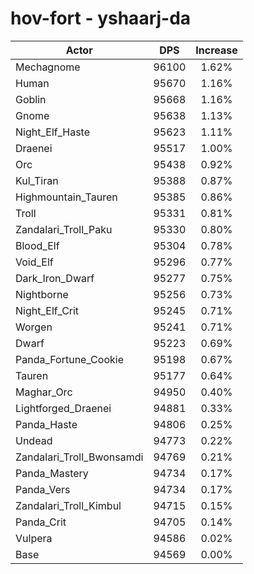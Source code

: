 # hov-fort - yshaarj-da
| Actor | DPS | Increase |
|---|:---:|:---:|
|Mechagnome|96100|1.62%|
|Human|95670|1.16%|
|Goblin|95668|1.16%|
|Gnome|95638|1.13%|
|Night_Elf_Haste|95623|1.11%|
|Draenei|95517|1.00%|
|Orc|95438|0.92%|
|Kul_Tiran|95388|0.87%|
|Highmountain_Tauren|95385|0.86%|
|Troll|95331|0.81%|
|Zandalari_Troll_Paku|95330|0.80%|
|Blood_Elf|95304|0.78%|
|Void_Elf|95296|0.77%|
|Dark_Iron_Dwarf|95277|0.75%|
|Nightborne|95256|0.73%|
|Night_Elf_Crit|95245|0.71%|
|Worgen|95241|0.71%|
|Dwarf|95223|0.69%|
|Panda_Fortune_Cookie|95198|0.67%|
|Tauren|95177|0.64%|
|Maghar_Orc|94950|0.40%|
|Lightforged_Draenei|94881|0.33%|
|Panda_Haste|94806|0.25%|
|Undead|94773|0.22%|
|Zandalari_Troll_Bwonsamdi|94769|0.21%|
|Panda_Mastery|94734|0.17%|
|Panda_Vers|94734|0.17%|
|Zandalari_Troll_Kimbul|94715|0.15%|
|Panda_Crit|94705|0.14%|
|Vulpera|94586|0.02%|
|Base|94569|0.00%|
